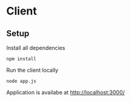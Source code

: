 # Client

## Setup

Install all dependencies

```
npm install
```

Run the client locally

```
node app.js
```


Application is availabe at [http://localhost:3000/](http://localhost:3000/)


